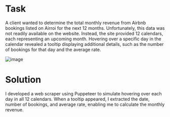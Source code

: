 # Task
A client wanted to determine the total monthly revenue from Airbnb bookings listed on Airroi for the next 12 months. Unfortunately, this data was not readily available on the website. Instead, the site provided 12 calendars, each representing an upcoming month. Hovering over a specific day in the calendar revealed a tooltip displaying additional details, such as the number of bookings for that day and the average rate.

![image](https://github.com/user-attachments/assets/1f1e914f-01a4-4295-9dc3-42c5e711b973)


# Solution
I developed a web scraper using Puppeteer to simulate hovering over each day in all 12 calendars. When a tooltip appeared, I extracted the date, number of bookings, and average rate, enabling me to calculate the monthly revenue.
